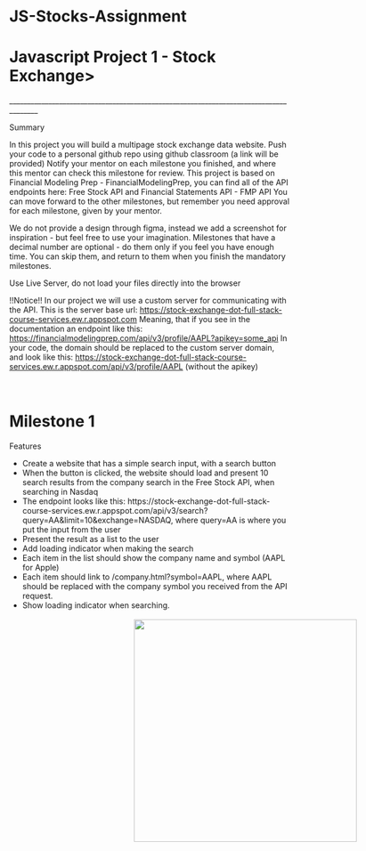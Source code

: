 # JS-Stocks-Assignment
 
 
 
 <h1>Javascript Project 1 - Stock Exchange></h1>
______________________________________________________________________________________

Summary

In this project you will build a multipage stock exchange data website.
Push your code to a personal github repo using github classroom (a link will be provided)
Notify your mentor on each milestone you finished, and where this mentor can check this milestone for review.
This project is based on Financial Modeling Prep - FinancialModelingPrep, you can find all of the API endpoints here: Free Stock API and Financial Statements API - FMP API
You can move forward to the other milestones, but remember you need approval for each milestone, given by your mentor. 

We do not provide a design through figma, instead we add a screenshot for inspiration - but feel free to use your imagination. 
Milestones that have a decimal number are optional - do them only if you feel you have enough time. You can skip them, and return to them when you finish the mandatory milestones.

Use Live Server, do not load your files directly into the browser

!!Notice!!
In our project we will use a custom server for communicating with the API. This is the server base url: https://stock-exchange-dot-full-stack-course-services.ew.r.appspot.com
Meaning, that if you see in the documentation an endpoint like this: https://financialmodelingprep.com/api/v3/profile/AAPL?apikey=some_api
In your code, the domain should be replaced  to the custom server domain, and look like this:  https://stock-exchange-dot-full-stack-course-services.ew.r.appspot.com/api/v3/profile/AAPL (without the apikey)
<br><br><br>

<h1>Milestone 1</h1>

Features
<ul>
 <li>Create a website that has a simple search input, with a search button</li>
<li>When the button is clicked, the website should load and present 10 search results from the company search in the Free Stock API, when searching in Nasdaq</li>
<li>The endpoint looks like this: https://stock-exchange-dot-full-stack-course-services.ew.r.appspot.com/api/v3/search?query=AA&limit=10&exchange=NASDAQ, where query=AA is where you put the input from the user</li>
 <li>Present the result as a list to the user</li>
 <li>Add loading indicator when making the search</li>
 <li>Each item in the list should show the company name and symbol (AAPL for Apple)</li>
<li>Each item should link to /company.html?symbol=AAPL, where AAPL should be replaced with the company symbol you received from the API request.</li>
 <li>Show loading indicator when searching.</li><br>
<img src="https://user-images.githubusercontent.com/49821742/132095648-81362d42-a139-479d-a38e-4c2316ae2bab.png" height="400px" weight="350px" style="margin-left: 200px;">


